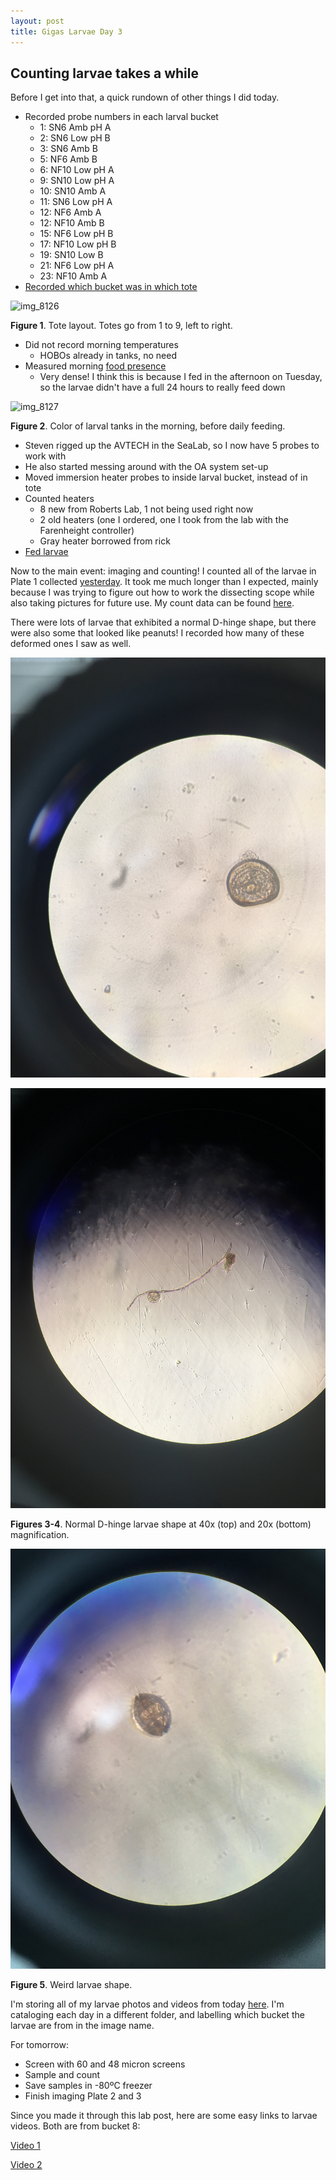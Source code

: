 ```yaml
---
layout: post
title: Gigas Larvae Day 3
---
```


## Counting larvae takes a while

Before I get into that, a quick rundown of other things I did today.

- Recorded probe numbers in each larval bucket
  - 1: SN6 Amb pH A
  - 2: SN6 Low pH B
  - 3: SN6 Amb B
  - 5: NF6 Amb B
  - 6: NF10 Low pH A
  - 9: SN10 Low pH A
  - 10: SN10 Amb A
  - 11: SN6 Low pH A
  - 12: NF6 Amb A
  - 12: NF10 Amb B
  - 15: NF6 Low pH B
  - 17: NF10 Low pH B
  - 19: SN10 Low B
  - 21: NF6 Low pH A
  - 23: NF10 Amb A
- [Recorded which bucket was in which tote](https://github.com/RobertsLab/project-oyster-oa/blob/master/data/2017-07-30-pacific-oyster-larvae/2017-07-31-Temperature.xlsx)

![img_8126](https://user-images.githubusercontent.com/22335838/28955239-fd144da0-7899-11e7-8918-c8766decda31.JPG)

**Figure 1**. Tote layout. Totes go from 1 to 9, left to right.

- Did not record morning temperatures
  - HOBOs already in tanks, no need
- Measured morning [food presence](https://github.com/RobertsLab/project-oyster-oa/blob/master/data/2017-07-30-pacific-oyster-larvae/2017-07-30-Feeding.xlsx)
  - Very dense! I think this is because I fed in the afternoon on Tuesday, so the larvae didn't have a full 24 hours to really feed down
  
![img_8127](https://user-images.githubusercontent.com/22335838/28955240-0033d23a-789a-11e7-845b-fbe5801ab829.JPG)

**Figure 2**. Color of larval tanks in the morning, before daily feeding.

- Steven rigged up the AVTECH in the SeaLab, so I now have 5 probes to work with
- He also started messing around with the OA system set-up
- Moved immersion heater probes to inside larval bucket, instead of in tote
- Counted heaters
  - 8 new from Roberts Lab, 1 not being used right now
  - 2 old heaters (one I ordered, one I took from the lab with the Farenheight controller)
  - Gray heater borrowed from rick
- [Fed larvae](https://github.com/RobertsLab/project-oyster-oa/blob/master/data/2017-07-30-pacific-oyster-larvae/2017-07-30-Feeding.xlsx)

Now to the main event: imaging and counting! I counted all of the larvae in Plate 1 collected [yesterday](https://github.com/RobertsLab/project-oyster-oa/blob/master/data/2017-07-30-pacific-oyster-larvae/2017-08-02-Larvae-Counts.xlsx). It took me much longer than I expected, mainly because I was trying to figure out how to work the dissecting scope while also taking pictures for future use. My count data can be found [here](https://github.com/RobertsLab/project-oyster-oa/blob/master/data/2017-07-30-pacific-oyster-larvae/2017-08-02-Larvae-Counts.xlsx).

There were lots of larvae that exhibited a normal D-hinge shape, but there were also some that looked like peanuts! I recorded how many of these deformed ones I saw as well.

![fig3](https://raw.githubusercontent.com/RobertsLab/project-oyster-oa/master/images/Gigas-larvae/2017-08-02/2017-08-02-Bucket8-1.JPG)

![fig4](https://raw.githubusercontent.com/RobertsLab/project-oyster-oa/master/images/Gigas-larvae/2017-08-02/2017-08-Bucket7-1.JPG)

**Figures 3-4**. Normal D-hinge larvae shape at 40x (top) and 20x (bottom) magnification.

![fig5](https://github.com/RobertsLab/project-oyster-oa/blob/master/images/Gigas-larvae/2017-08-02/2017-08-02-Bucket15-1.JPG)

**Figure 5**. Weird larvae shape.

I'm storing all of my larvae photos and videos from today [here](https://github.com/RobertsLab/project-oyster-oa/tree/master/images/Gigas-larvae/2017-08-02). I'm cataloging each day in a different folder, and labelling which bucket the larvae are from in the image name.

For tomorrow:

- Screen with 60 and 48 micron screens
- Sample and count
- Save samples in -80ºC freezer
- Finish imaging Plate 2 and 3

Since you made it through this lab post, here are some easy links to larvae videos. Both are from bucket 8:

[Video 1](https://github.com/RobertsLab/project-oyster-oa/blob/master/images/Gigas-larvae/2017-08-02/2017-08-02-Bucket8-1.mov)

[Video 2](https://github.com/RobertsLab/project-oyster-oa/blob/master/images/Gigas-larvae/2017-08-02/2017-08-02-Bucket8-2.mov)
